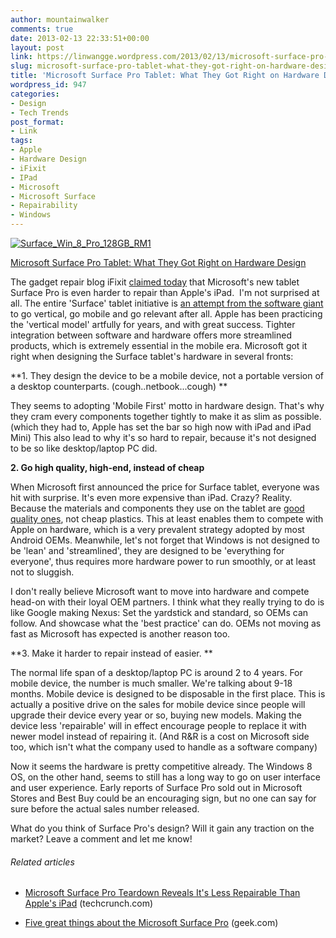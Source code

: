 ```yaml
---
author: mountainwalker
comments: true
date: 2013-02-13 22:33:51+00:00
layout: post
link: https://linwangge.wordpress.com/2013/02/13/microsoft-surface-pro-tablet-what-they-got-right-on-hardware-design/
slug: microsoft-surface-pro-tablet-what-they-got-right-on-hardware-design
title: 'Microsoft Surface Pro Tablet: What They Got Right on Hardware Design'
wordpress_id: 947
categories:
- Design
- Tech Trends
post_format:
- Link
tags:
- Apple
- Hardware Design
- iFixit
- IPad
- Microsoft
- Microsoft Surface
- Repairability
- Windows
---
```


[![Surface_Win_8_Pro_128GB_RM1](http://linwangge.files.wordpress.com/2013/02/surface_win_8_pro_128gb_rm1.jpg)](http://linwangge.files.wordpress.com/2013/02/surface_win_8_pro_128gb_rm1.jpg)

[Microsoft Surface Pro Tablet: What They Got Right on Hardware Design](http://techcrunch.com/2013/02/13/microsoft-surface-pro-teardown-reveals-its-less-repairable-than-apples-ipad/)

The gadget repair blog iFixit [claimed today](http://www.ifixit.com/Teardown/Microsoft+Surface+Pro+Teardown/12842/1) that Microsoft's new tablet Surface Pro is even harder to repair than Apple's iPad.  I'm not surprised at all. The entire 'Surface' tablet initiative is [an attempt from the software giant](http://www.smbnation.com/content/news/entry/microsofts-vertical-integration-strategy-with-surface-tablet) to go vertical, go mobile and go relevant after all. Apple has been practicing the 'vertical model' artfully for years, and with great success. Tighter integration between software and hardware offers more streamlined products, which is extremely essential in the mobile era. Microsoft got it right when designing the Surface tablet's hardware in several fronts:

**1. They design the device to be a mobile device, not a portable version of a desktop counterparts. (cough..netbook...cough) **

They seems to adopting 'Mobile First' motto in hardware design. That's why they cram every components together tightly to make it as slim as possible. (which they had to, Apple has set the bar so high now with iPad and iPad Mini) This also lead to why it's so hard to repair, because it's not designed to be so like desktop/laptop PC did.

**2. Go high quality, high-end, instead of cheap**

When Microsoft first announced the price for Surface tablet, everyone was hit with surprise. It's even more expensive than iPad. Crazy? Reality. Because the materials and components they use on the tablet are [good quality ones](http://www.microsoft.com/Surface/en-US/surface-with-windows-rt/vapormg), not cheap plastics. This at least enables them to compete with Apple on hardware, which is a very prevalent strategy adopted by most Android OEMs. Meanwhile, let's not forget that Windows is not designed to be 'lean' and 'streamlined', they are designed to be 'everything for everyone', thus requires more hardware power to run smoothly, or at least not to sluggish.

I don't really believe Microsoft want to move into hardware and compete head-on with their loyal OEM partners. I think what they really trying to do is like Google making Nexus: Set the yardstick and standard, so OEMs can follow. And showcase what the 'best practice' can do. OEMs not moving as fast as Microsoft has expected is another reason too.

**3. Make it harder to repair instead of easier. **

The normal life span of a desktop/laptop PC is around 2 to 4 years. For mobile device, the number is much smaller. We're talking about 9-18 months. Mobile device is designed to be disposable in the first place. This is actually a positive drive on the sales for mobile device since people will upgrade their device every year or so, buying new models. Making the device less 'repairable' will in effect encourage people to replace it with newer model instead of repairing it. (And R&R is a cost on Microsoft side too, which isn't what the company used to handle as a software company)

Now it seems the hardware is pretty competitive already. The Windows 8 OS, on the other hand, seems to still has a long way to go on user interface and user experience. Early reports of Surface Pro sold out in Microsoft Stores and Best Buy could be an encouraging sign, but no one can say for sure before the actual sales number released.

What do you think of Surface Pro's design? Will it gain any traction on the market? Leave a comment and let me know!






###### Related articles





	
  * [Microsoft Surface Pro Teardown Reveals It's Less Repairable Than Apple's iPad](http://techcrunch.com/2013/02/13/microsoft-surface-pro-teardown-reveals-its-less-repairable-than-apples-ipad/) (techcrunch.com)

	
  * [Five great things about the Microsoft Surface Pro](http://www.geek.com/articles/chips/five-great-things-about-the-microsoft-surface-pro-20130212/) (geek.com)


